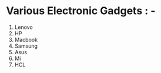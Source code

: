 <html>
  <head>

<title>
  GitHub Practical
</title>		
  <body>
		<h1> Various Electronic Gadgets : - </h1>
    <ol>
    <li> Lenovo </li>
    <li> HP </li>
    <li> Macbook </li>
    <li> Samsung </li>
    <li> Asus </li>
    <li> Mi </li>
    <li> HCL </li>
    </ol>
  </body>

  </head>
</html>
